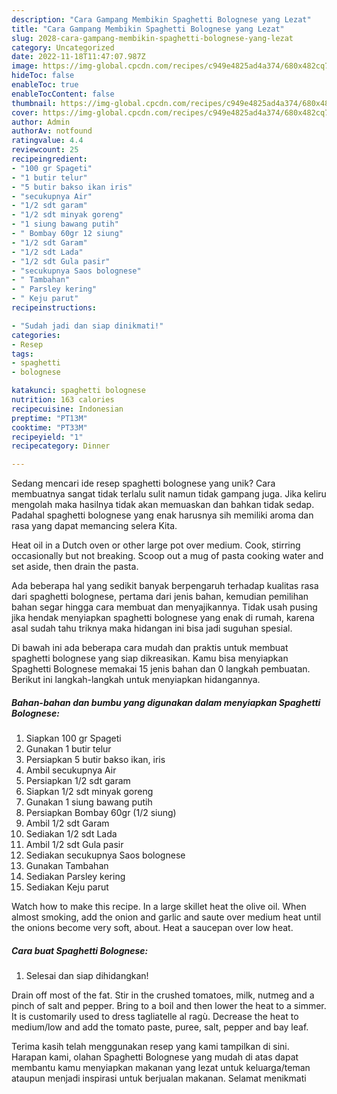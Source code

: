 ```yaml
---
description: "Cara Gampang Membikin Spaghetti Bolognese yang Lezat"
title: "Cara Gampang Membikin Spaghetti Bolognese yang Lezat"
slug: 2028-cara-gampang-membikin-spaghetti-bolognese-yang-lezat
category: Uncategorized
date: 2022-11-18T11:47:07.987Z
image: https://img-global.cpcdn.com/recipes/c949e4825ad4a374/680x482cq70/spaghetti-bolognese-foto-resep-utama.jpg
hideToc: false
enableToc: true
enableTocContent: false
thumbnail: https://img-global.cpcdn.com/recipes/c949e4825ad4a374/680x482cq70/spaghetti-bolognese-foto-resep-utama.jpg
cover: https://img-global.cpcdn.com/recipes/c949e4825ad4a374/680x482cq70/spaghetti-bolognese-foto-resep-utama.jpg
author: Admin
authorAv: notfound
ratingvalue: 4.4
reviewcount: 25
recipeingredient:
- "100 gr Spageti"
- "1 butir telur"
- "5 butir bakso ikan iris"
- "secukupnya Air"
- "1/2 sdt garam"
- "1/2 sdt minyak goreng"
- "1 siung bawang putih"
- " Bombay 60gr 12 siung"
- "1/2 sdt Garam"
- "1/2 sdt Lada"
- "1/2 sdt Gula pasir"
- "secukupnya Saos bolognese"
- " Tambahan"
- " Parsley kering"
- " Keju parut"
recipeinstructions:

- "Sudah jadi dan siap dinikmati!"
categories:
- Resep
tags:
- spaghetti
- bolognese

katakunci: spaghetti bolognese 
nutrition: 163 calories
recipecuisine: Indonesian
preptime: "PT13M"
cooktime: "PT33M"
recipeyield: "1"
recipecategory: Dinner

---
```





Sedang mencari ide resep spaghetti bolognese yang unik? Cara membuatnya sangat tidak terlalu sulit namun tidak gampang juga. Jika keliru mengolah maka hasilnya tidak akan memuaskan dan bahkan tidak sedap. Padahal spaghetti bolognese yang enak harusnya sih memiliki aroma dan rasa yang dapat memancing selera Kita.





Heat oil in a Dutch oven or other large pot over medium. Cook, stirring occasionally but not breaking. Scoop out a mug of pasta cooking water and set aside, then drain the pasta.

Ada beberapa hal yang sedikit banyak berpengaruh terhadap kualitas rasa dari spaghetti bolognese, pertama dari jenis bahan, kemudian pemilihan bahan segar hingga cara membuat dan menyajikannya. Tidak usah pusing jika hendak menyiapkan spaghetti bolognese yang enak di rumah, karena asal sudah tahu triknya maka hidangan ini bisa jadi suguhan spesial.






Di bawah ini ada beberapa cara mudah dan praktis untuk membuat spaghetti bolognese yang siap dikreasikan. Kamu bisa menyiapkan Spaghetti Bolognese memakai 15 jenis bahan dan 0 langkah pembuatan. Berikut ini langkah-langkah untuk menyiapkan hidangannya.

<!--inarticleads1-->

##### Bahan-bahan dan bumbu yang digunakan dalam menyiapkan Spaghetti Bolognese:

1. Siapkan 100 gr Spageti
1. Gunakan 1 butir telur
1. Persiapkan 5 butir bakso ikan, iris
1. Ambil secukupnya Air
1. Persiapkan 1/2 sdt garam
1. Siapkan 1/2 sdt minyak goreng
1. Gunakan 1 siung bawang putih
1. Persiapkan  Bombay 60gr (1/2 siung)
1. Ambil 1/2 sdt Garam
1. Sediakan 1/2 sdt Lada
1. Ambil 1/2 sdt Gula pasir
1. Sediakan secukupnya Saos bolognese
1. Gunakan  Tambahan
1. Sediakan  Parsley kering
1. Sediakan  Keju parut


Watch how to make this recipe. In a large skillet heat the olive oil. When almost smoking, add the onion and garlic and saute over medium heat until the onions become very soft, about. Heat a saucepan over low heat. 

<!--inarticleads2-->

##### Cara buat Spaghetti Bolognese:


1. Selesai dan siap dihidangkan!

Drain off most of the fat. Stir in the crushed tomatoes, milk, nutmeg and a pinch of salt and pepper. Bring to a boil and then lower the heat to a simmer. It is customarily used to dress tagliatelle al ragù. Decrease the heat to medium/low and add the tomato paste, puree, salt, pepper and bay leaf. 

Terima kasih telah menggunakan resep yang kami tampilkan di sini. Harapan kami, olahan Spaghetti Bolognese yang mudah di atas dapat membantu kamu menyiapkan makanan yang lezat untuk keluarga/teman ataupun menjadi inspirasi untuk berjualan makanan. Selamat menikmati
